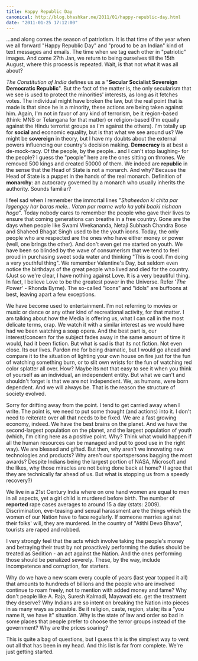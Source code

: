 ```yaml
---
title: Happy Republic Day
canonical: http://blog.bhashkar.me/2011/01/happy-republic-day.html
date: "2011-01-25 17:12:00"
---
```

...and along comes the season of patriotism. It is that time of the year when we all forward "Happy Republic Day" and "proud to be an Indian" kind of text messages and emails. The time when we tag each other in "patriotic" images.<span class="more" /> And come 27th Jan, we return to being ourselves till the 15th August, where this process is repeated. Wait, is that not what it was all about?

<em>The Constitution of India</em> defines us as a "**Secular Socialist Sovereign Democratic Republic**". But the fact of the matter is, the only secularism that we see is used to protect the minorities' interests, as long as it fetches votes. The individual might have broken the law, but the real point that is made is that since he is a minority, these actions are being taken against him. Again, I'm not in favor of any kind of terrorism, be it region-based (think: MNS or Telangana for that matter) or religion-based (I'm equally against the Hindu terrorist groups as I'm against the others). I'm totally up for **social** and economic equality, but is that what we see around us? We might be **sovereign** in theory, but I have my doubts about the external powers influencing our country's decision making. **Democracy** is at best a de-mock-racy. Of the people, by the people.. and I can't stop laughing- for the people? I guess the "people" here are the ones sitting on thrones. We removed 500 kings and created 50000 of them. We indeed are **republic** in the sense that the Head of State is not a monarch. And why? Because the Head of State is a puppet in the hands of the real monarch. Definition of **monarchy**: an autocracy governed by a monarch who usually inherits the authority. Sounds familiar?

I feel sad when I remember the immortal lines "<em>Shaheedon ki chita par lagengey har baras mele.. Vatan par marne walo ka yahi baaki nishaan hoga</em>". Today nobody cares to remember the people who gave their lives to ensure that coming generations can breathe in a free country. Gone are the days when people like Swami Vivekananda, Netaji Subhash Chandra Bose and Shaheed Bhagat Singh used to be the youth icons. Today, the only people who are respected are the ones who have either money or power (well, one brings the other). And don't even get me started on youth. We have been so blinded by the wave of consumerism that we tend to feel proud in purchasing sweet soda water and thinking "This is cool. I'm doing a very youthful thing". We remember Valentine's Day, but seldom even notice the birthdays of the great people who lived and died for the country. (Just so we're clear, I have nothing against Love. It is a very beautiful thing. In fact, I believe Love to be the greatest power in the Universe. Refer '<em>The Power</em>' - Rhonda Byrne). The so-called "icons" and "idols" are buffoons at best, leaving apart a few exceptions.

We have become used to entertainment. I'm not referring to movies or music or dance or any other kind of recreational activity, for that matter. I am talking about how the Media is offering us, what I can call in the most delicate terms, crap. We watch it with a similar interest as we would have had we been watching a soap opera. And the best part is, our interest/concern for the subject fades away in the same amount of time it would, had it been fiction. But what is sad is that its not fiction. Not even close. Its our lives. Pardon me for being dramatic, but I would go ahead and compare it to the situation of lighting your own house on fire just for the fun of watching something burn, or to slit own wrists for the fun of watching red color splatter all over. How? Maybe its not that easy to see it when you think of yourself as an individual, an independent entity. But what we can't and shouldn't forget is that we are not independent. We, as humans, were born dependent. And we will always be. That is the reason the structure of society evolved.

Sorry for drifting away from the point. I tend to get carried away when I write. The point is, we need to put some thought (and actions) into it. I don't need to reiterate over all that needs to be fixed. We are a fast growing economy, indeed. We have the best brains on the planet. And we have the second-largest population on the planet, and the largest population of youth (which, I'm citing here as a positive point. Why? Think what would happen if all the human resources can be managed and put to good use in the right way). We are blessed and gifted. But then, why aren't we innovating new technologies and products? Why aren't our sportspersons bagging the most awards? Despite Indians being the largest portion of NASA, Microsoft and the likes, why those miracles are not being done back at home? (I agree that they are technically far ahead of us. But what is stopping us from a speedy recovery?)

We live in a 21st Century India where on one hand women are equal to men in all aspects, yet a girl child is murdered before birth. The number of **reported** rape cases averages to around 15 a day (stats: 2009). Discrimination, eve-teasing and sexual harassment are the things which the women of our Nation have to face regularly. If someone marries against their folks' will, they are murdered. In the country of "Atithi Devo Bhava", tourists are raped and robbed.

I very strongly feel that the acts which involve taking the people's money and betraying their trust by not proactively performing the duties should be treated as Sedition - an act against the Nation. And the ones performing those should be penalized severely. These, by the way, include incompetence and corruption, for starters.

Why do we have a new scam every couple of years (last year topped it all) that amounts to hundreds of billions and the people who are involved continue to roam freely, not to mention with added money and fame? Why don't people like A. Raja, Suresh Kalmadi, Mayawati etc. get the treatment they deserve? Why Indians are so intent on breaking the Nation into pieces in as many ways as possible. Be it religion, caste, region, state; its a "you name it, we have it" situation. Why is the state of law and order so bad in some places that people prefer to choose the terror groups instead of the government? Why are the prices soaring?

This is quite a bag of questions, but I guess this is the simplest way to vent out all that has been in my head. And this list is far from complete. We're just getting started.